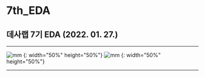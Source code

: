 # 7th_EDA
## 데사랩 7기 EDA (2022. 01. 27.)
___
![mm](https://github.com/jayl-ee/7th_EDA/blob/main/E조/ppt1.png) {: width="50%" height="50%"}
![mm](https://github.com/jayl-ee/7th_EDA/blob/main/E조/ppt2.png) {: width="50%" height="50%"}
___






